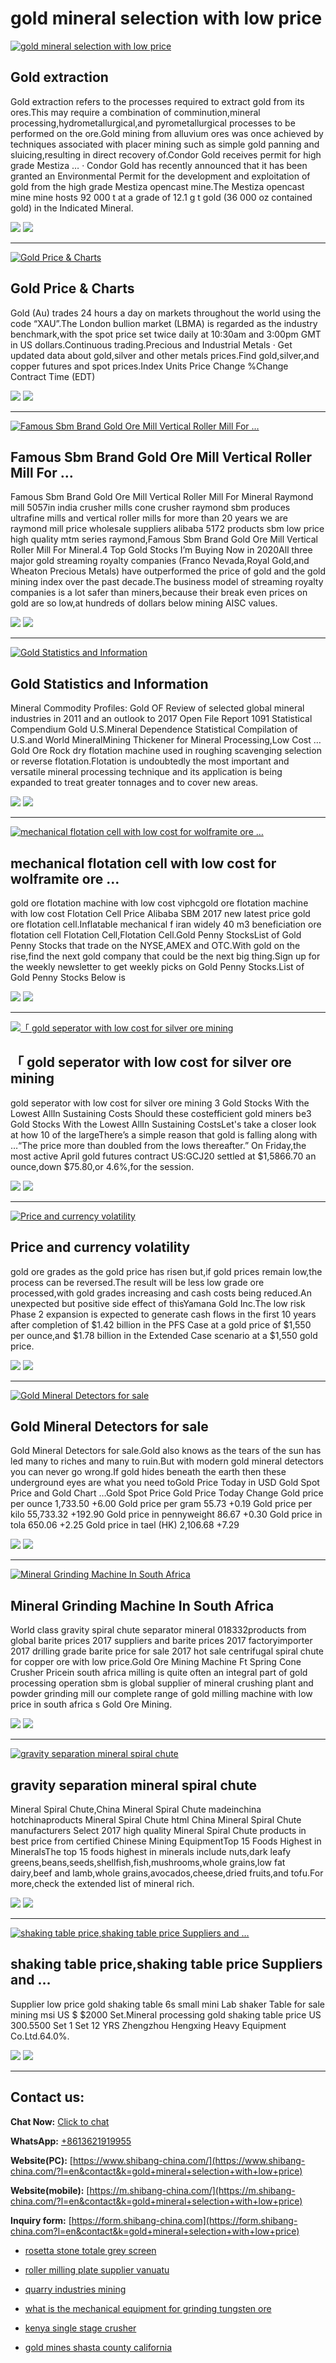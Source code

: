 # gold mineral selection with low price

<a href="https://swt.shibang-china.com/?l=en&img&k=gold+mineral+selection+with+low+price" target="_blank">![gold mineral selection with low price](http://static.shibang-china.com/all-800x300/675.jpg)</a>

## Gold extraction
Gold extraction refers to the processes required to extract gold from its ores.This may require a combination of comminution,mineral processing,hydrometallurgical,and pyrometallurgical processes to be performed on the ore.Gold mining from alluvium ores was once achieved by techniques associated with placer mining such as simple gold panning and sluicing,resulting in direct recovery of.Condor Gold receives permit for high grade Mestiza …&nbsp;&#0183;&#32;Condor Gold has recently announced that it has been granted an Environmental Permit for the development and exploitation of gold from the high grade Mestiza opencast mine.The Mestiza opencast mine mine hosts 92 000 t at a grade of 12.1 g t gold (36 000 oz contained gold) in the Indicated Mineral.


<a href="https://whatsapp.shibangsoft.com/WhatsApp.php" target="_blank" title="WhatsApp">![](http://static.shibang-china.com/icon/whatsapp.png)</a> <a href="https://swt.shibang-china.com/?l=en&icon&k=gold+mineral+selection+with+low+price" target="_blank">![](http://static.shibang-china.com/icon/chat-en.png)</a>

---

<a href="https://swt.shibang-china.com/?l=en&img&k=gold+mineral+selection+with+low+price" target="_blank">![Gold Price &amp; Charts](http://static.shibang-china.com/all-800x300/113.jpg)</a>

## Gold Price &amp; Charts
Gold (Au) trades 24 hours a day on markets throughout the world using the code “XAU”.The London bullion market (LBMA) is regarded as the industry benchmark,with the spot price set twice daily at 10:30am and 3:00pm GMT in US dollars.Continuous trading.Precious and Industrial Metals&nbsp;&#0183;&#32;Get updated data about gold,silver and other metals prices.Find gold,silver,and copper futures and spot prices.Index Units Price Change %Change Contract Time (EDT)


<a href="https://whatsapp.shibangsoft.com/WhatsApp.php" target="_blank" title="WhatsApp">![](http://static.shibang-china.com/icon/whatsapp.png)</a> <a href="https://swt.shibang-china.com/?l=en&icon&k=gold+mineral+selection+with+low+price" target="_blank">![](http://static.shibang-china.com/icon/chat-en.png)</a>

---

<a href="https://swt.shibang-china.com/?l=en&img&k=gold+mineral+selection+with+low+price" target="_blank">![Famous Sbm Brand Gold Ore Mill Vertical Roller Mill For …](http://static.shibang-china.com/all-800x300/4.jpg)</a>

## Famous Sbm Brand Gold Ore Mill Vertical Roller Mill For …
Famous Sbm Brand Gold Ore Mill Vertical Roller Mill For Mineral Raymond mill 5057in india crusher mills cone crusher raymond sbm produces ultrafine mills and vertical roller mills for more than 20 years we are raymond mill price wholesale suppliers alibaba 5172 products sbm low price high quality mtm series raymond,Famous Sbm Brand Gold Ore Mill Vertical Roller Mill For Mineral.4 Top Gold Stocks I’m Buying Now in 2020All three major gold streaming royalty companies (Franco Nevada,Royal Gold,and Wheaton Precious Metals) have outperformed the price of gold and the gold mining index over the past decade.The business model of streaming royalty companies is a lot safer than miners,because their break even prices on gold are so low,at hundreds of dollars below mining AISC values.


<a href="https://whatsapp.shibangsoft.com/WhatsApp.php" target="_blank" title="WhatsApp">![](http://static.shibang-china.com/icon/whatsapp.png)</a> <a href="https://swt.shibang-china.com/?l=en&icon&k=gold+mineral+selection+with+low+price" target="_blank">![](http://static.shibang-china.com/icon/chat-en.png)</a>

---

<a href="https://swt.shibang-china.com/?l=en&img&k=gold+mineral+selection+with+low+price" target="_blank">![Gold Statistics and Information](http://static.shibang-china.com/all-800x300/1310.jpg)</a>

## Gold Statistics and Information
Mineral Commodity Profiles: Gold OF Review of selected global mineral industries in 2011 and an outlook to 2017 Open File Report 1091 Statistical Compendium Gold U.S.Mineral Dependence Statistical Compilation of U.S.and World MineralMining Thickener for Mineral Processing,Low Cost …Gold Ore Rock dry flotation machine used in roughing scavenging selection or reverse flotation.Flotation is undoubtedly the most important and versatile mineral processing technique and its application is being expanded to treat greater tonnages and to cover new areas.


<a href="https://whatsapp.shibangsoft.com/WhatsApp.php" target="_blank" title="WhatsApp">![](http://static.shibang-china.com/icon/whatsapp.png)</a> <a href="https://swt.shibang-china.com/?l=en&icon&k=gold+mineral+selection+with+low+price" target="_blank">![](http://static.shibang-china.com/icon/chat-en.png)</a>

---

<a href="https://swt.shibang-china.com/?l=en&img&k=gold+mineral+selection+with+low+price" target="_blank">![mechanical flotation cell with low cost for wolframite ore …](http://static.shibang-china.com/all-800x300/1176.jpg)</a>

## mechanical flotation cell with low cost for wolframite ore …
gold ore flotation machine with low cost viphcgold ore flotation machine with low cost Flotation Cell Price Alibaba SBM 2017 new latest price gold ore flotation cell.Inflatable mechanical f iran widely 40 m3 beneficiation ore flotation cell Flotation Cell,Flotation Cell.Gold Penny StocksList of Gold Penny Stocks that trade on the NYSE,AMEX and OTC.With gold on the rise,find the next gold company that could be the next big thing.Sign up for the weekly newsletter to get weekly picks on Gold Penny Stocks.List of Gold Penny Stocks Below is


<a href="https://whatsapp.shibangsoft.com/WhatsApp.php" target="_blank" title="WhatsApp">![](http://static.shibang-china.com/icon/whatsapp.png)</a> <a href="https://swt.shibang-china.com/?l=en&icon&k=gold+mineral+selection+with+low+price" target="_blank">![](http://static.shibang-china.com/icon/chat-en.png)</a>

---

<a href="https://swt.shibang-china.com/?l=en&img&k=gold+mineral+selection+with+low+price" target="_blank">![「 gold seperator with low cost for silver ore mining](http://static.shibang-china.com/all-800x300/1269.jpg)</a>

## 「 gold seperator with low cost for silver ore mining
gold seperator with low cost for silver ore mining 3 Gold Stocks With the Lowest AllIn Sustaining Costs Should these costefficient gold miners be3 Gold Stocks With the Lowest AllIn Sustaining CostsLet's take a closer look at how 10 of the largeThere’s a simple reason that gold is falling along with …“The price more than doubled from the lows thereafter.” On Friday,the most active April gold futures contract US:GCJ20 settled at $1,5866.70 an ounce,down $75.80,or 4.6%,for the session.


<a href="https://whatsapp.shibangsoft.com/WhatsApp.php" target="_blank" title="WhatsApp">![](http://static.shibang-china.com/icon/whatsapp.png)</a> <a href="https://swt.shibang-china.com/?l=en&icon&k=gold+mineral+selection+with+low+price" target="_blank">![](http://static.shibang-china.com/icon/chat-en.png)</a>

---

<a href="https://swt.shibang-china.com/?l=en&img&k=gold+mineral+selection+with+low+price" target="_blank">![Price and currency volatility](http://static.shibang-china.com/all-800x300/628.jpg)</a>

## Price and currency volatility
gold ore grades as the gold price has risen but,if gold prices remain low,the process can be reversed.The result will be less low grade ore processed,with gold grades increasing and cash costs being reduced.An unexpected but positive side effect of thisYamana Gold Inc.The low risk Phase 2 expansion is expected to generate cash flows in the first 10 years after completion of $1.42 billion in the PFS Case at a gold price of $1,550 per ounce,and $1.78 billion in the Extended Case scenario at a $1,550 gold price.


<a href="https://whatsapp.shibangsoft.com/WhatsApp.php" target="_blank" title="WhatsApp">![](http://static.shibang-china.com/icon/whatsapp.png)</a> <a href="https://swt.shibang-china.com/?l=en&icon&k=gold+mineral+selection+with+low+price" target="_blank">![](http://static.shibang-china.com/icon/chat-en.png)</a>

---

<a href="https://swt.shibang-china.com/?l=en&img&k=gold+mineral+selection+with+low+price" target="_blank">![Gold Mineral Detectors for sale](http://static.shibang-china.com/all-800x300/542.jpg)</a>

## Gold Mineral Detectors for sale
Gold Mineral Detectors for sale.Gold also knows as the tears of the sun has led many to riches and many to ruin.But with modern gold mineral detectors you can never go wrong.If gold hides beneath the earth then these underground eyes are what you need toGold Price Today in USD Gold Spot Price and Gold Chart …Gold Spot Price Gold Price Today Change Gold price per ounce 1,733.50 +6.00 Gold price per gram 55.73 +0.19 Gold price per kilo 55,733.32 +192.90 Gold price in pennyweight 86.67 +0.30 Gold price in tola 650.06 +2.25 Gold price in tael (HK) 2,106.68 +7.29


<a href="https://whatsapp.shibangsoft.com/WhatsApp.php" target="_blank" title="WhatsApp">![](http://static.shibang-china.com/icon/whatsapp.png)</a> <a href="https://swt.shibang-china.com/?l=en&icon&k=gold+mineral+selection+with+low+price" target="_blank">![](http://static.shibang-china.com/icon/chat-en.png)</a>

---

<a href="https://swt.shibang-china.com/?l=en&img&k=gold+mineral+selection+with+low+price" target="_blank">![Mineral Grinding Machine In South Africa](http://static.shibang-china.com/all-800x300/289.jpg)</a>

## Mineral Grinding Machine In South Africa
World class gravity spiral chute separator mineral 018332products from global barite prices 2017 suppliers and barite prices 2017 factoryimporter 2017 drilling grade barite price for sale 2017 hot sale centrifugal spiral chute for copper ore with low price.Gold Ore Mining Machine Ft Spring Cone Crusher Pricein south africa milling is quite often an integral part of gold processing operation sbm is global supplier of mineral crushing plant and powder grinding mill our complete range of gold milling machine with low price in south africa s Gold Ore Mining.


<a href="https://whatsapp.shibangsoft.com/WhatsApp.php" target="_blank" title="WhatsApp">![](http://static.shibang-china.com/icon/whatsapp.png)</a> <a href="https://swt.shibang-china.com/?l=en&icon&k=gold+mineral+selection+with+low+price" target="_blank">![](http://static.shibang-china.com/icon/chat-en.png)</a>

---

<a href="https://swt.shibang-china.com/?l=en&img&k=gold+mineral+selection+with+low+price" target="_blank">![gravity separation mineral spiral chute](http://static.shibang-china.com/all-800x300/1287.jpg)</a>

## gravity separation mineral spiral chute
Mineral Spiral Chute,China Mineral Spiral Chute madeinchina hotchinaproducts Mineral Spiral Chute html China Mineral Spiral Chute manufacturers Select 2017 high quality Mineral Spiral Chute products in best price from certified Chinese Mining EquipmentTop 15 Foods Highest in MineralsThe top 15 foods highest in minerals include nuts,dark leafy greens,beans,seeds,shellfish,fish,mushrooms,whole grains,low fat dairy,beef and lamb,whole grains,avocados,cheese,dried fruits,and tofu.For more,check the extended list of mineral rich.


<a href="https://whatsapp.shibangsoft.com/WhatsApp.php" target="_blank" title="WhatsApp">![](http://static.shibang-china.com/icon/whatsapp.png)</a> <a href="https://swt.shibang-china.com/?l=en&icon&k=gold+mineral+selection+with+low+price" target="_blank">![](http://static.shibang-china.com/icon/chat-en.png)</a>

---

<a href="https://swt.shibang-china.com/?l=en&img&k=gold+mineral+selection+with+low+price" target="_blank">![shaking table price,shaking table price Suppliers and …](http://static.shibang-china.com/all-800x300/1222.jpg)</a>

## shaking table price,shaking table price Suppliers and …
Supplier low price gold shaking table 6s small mini Lab shaker Table for sale mining msi US $ $2000 Set.Mineral processing gold shaking table price US $300.$5500 Set 1 Set 12 YRS Zhengzhou Hengxing Heavy Equipment Co.Ltd.64.0%.

<a href="https://whatsapp.shibangsoft.com/WhatsApp.php" target="_blank" title="WhatsApp">![](http://static.shibang-china.com/icon/whatsapp.png)</a> <a href="https://swt.shibang-china.com/?l=en&icon&k=gold+mineral+selection+with+low+price" target="_blank">![](http://static.shibang-china.com/icon/chat-en.png)</a>

---
## Contact us:

**Chat Now:** [Click to chat](https://swt.shibang-china.com?l=en&contact&k=gold+mineral+selection+with+low+price)

**WhatsApp:**  [+8613621919955](https://whatsapp.shibangsoft.com/WhatsApp.php)

**Website(PC):** [https://www.shibang-china.com/](https://www.shibang-china.com/?l=en&contact&k=gold+mineral+selection+with+low+price)

**Website(mobile):** [https://m.shibang-china.com/](https://m.shibang-china.com/?l=en&contact&k=gold+mineral+selection+with+low+price)

**Inquiry form:** [https://form.shibang-china.com](https://form.shibang-china.com?l=en&contact&k=gold+mineral+selection+with+low+price)

* [rosetta stone totale grey screen](../164/rosetta%20stone%20totale%20grey%20screen.md)

* [roller milling plate supplier vanuatu](../162/roller%20milling%20plate%20supplier%20vanuatu.md)

* [quarry industries mining](../162/quarry%20industries%20mining.md)

* [what is the mechanical equipment for grinding tungsten ore](../163/what%20is%20the%20mechanical%20equipment%20for%20grinding%20tungsten%20ore.md)

* [kenya single stage crusher](../169/kenya%20single%20stage%20crusher.md)

* [gold mines shasta county california](../164/gold%20mines%20shasta%20county%20california.md)